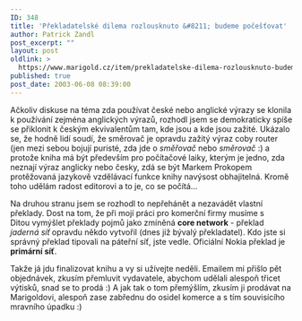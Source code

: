 ```yaml
---
ID: 348
title: 'Překladatelské dilema rozlousknuto &#8211; budeme počešťovat'
author: Patrick Zandl
post_excerpt: ""
layout: post
oldlink: >
  https://www.marigold.cz/item/prekladatelske-dilema-rozlousknuto-budeme-pocestovat
published: true
post_date: 2003-06-08 08:39:00
---
```

<p>
Ačkoliv diskuse na téma zda používat české nebo anglické výrazy se klonila k používání zejména anglických výrazů, rozhodl jsem se demokraticky spíše se přiklonit k českým ekvivalentům tam, kde jsou a kde jsou zažité. Ukázalo se, že hodně lidí soudí, že směrovač je opravdu zažitý výraz coby router (jen mezi sebou bojují puristé, zda jde o <EM>směřovač</EM> nebo <EM>směrovač </EM>:) a protože kniha má být především pro počítačové laiky, kterým je jedno, zda neznají výraz anglicky nebo česky, zdá se být Markem Prokopem protěžovaná jazykově vzdělávací funkce knihy navýsost obhajitelná. Kromě toho udělám radost editorovi a to je, co se počítá...</p>

<p>
Na druhou stranu jsem se rozhodl to nepřehánět a nezavádět vlastní překlady. Dost na tom, že při mojí práci pro komerční firmy musíme s Ditou&#160;vymýšlet překlady pojmů jako zmíněná <STRONG>core network</STRONG> - překlad <EM>jaderná síť</EM> opravdu někdo vytvořil (dnes již bývalý překladatel). Kdo jste si správný překlad tipovali na páteřní síť, jste vedle. Oficiální Nokia překlad je <STRONG>primární síť</STRONG>.</p>

<p>
Takže já jdu finalizovat knihu a vy si užívejte neděli. Emailem mi přišlo pět objednávek, zkusím přemluvit vydavatele, abychom udělali alespoň třicet výtisků, snad se to prodá :) A jak tak o tom přemýšlím, zkusím ji prodávat na Marigoldovi, alespoň zase zabřednu do osidel komerce a s tím souvisícího mravního úpadku :)</p>
